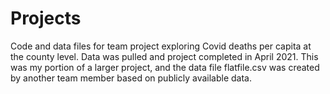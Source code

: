 # Projects
Code and data files for team project exploring Covid deaths per capita at the county level. Data was pulled and project completed in April 2021. This was my portion of a larger project, and the data file flatfile.csv was created by another team member based on publicly available data.
